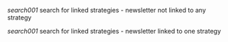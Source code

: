 *search001* search for linked strategies - newsletter not linked to any strategy

*search001* search for linked strategies - newsletter linked to one strategy
